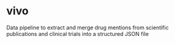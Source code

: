 # vivo
Data pipeline to extract and merge drug mentions from scientific publications and clinical trials into a structured JSON file
